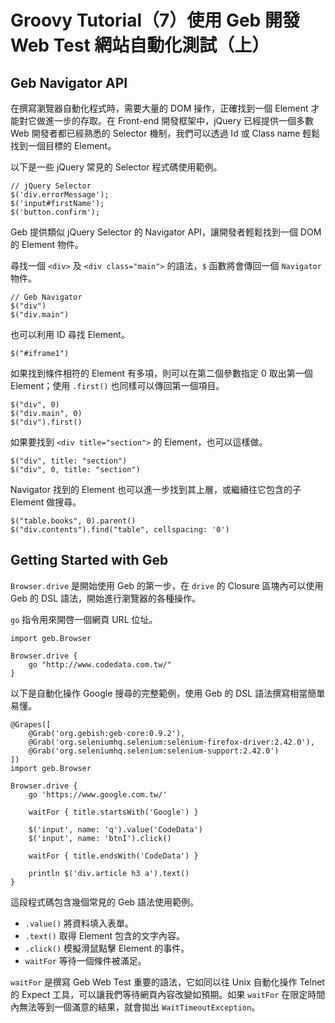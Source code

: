 # Groovy Tutorial（7）使用 Geb 開發 Web Test 網站自動化測試（上） #


## Geb Navigator API ##

在撰寫瀏覽器自動化程式時，需要大量的 DOM 操作，正確找到一個 Element 才能對它做進一步的存取。在 Front-end 開發框架中，jQuery 已經提供一個多數 Web 開發者都已經熟悉的 Selector 機制，我們可以透過 Id 或 Class name 輕鬆找到一個目標的 Element。

以下是一些 jQuery 常見的 Selector 程式碼使用範例。

```
// jQuery Selector
$('div.errorMessage');
$('input#firstName');
$('button.confirm');
```

Geb 提供類似 jQuery Selector 的 Navigator API，讓開發者輕鬆找到一個 DOM 的 Element 物件。

尋找一個 `<div>` 及 `<div class="main">` 的語法，`$` 函數將會傳回一個 `Navigator` 物件。

```
// Geb Navigator
$("div")
$("div.main")
```

也可以利用 ID 尋找 Element。

```
$("#iframe1")
```

如果找到條件相符的 Element 有多項，則可以在第二個參數指定 0 取出第一個 Element；使用 `.first()` 也同樣可以傳回第一個項目。

```
$("div", 0)
$("div.main", 0)
$("div").first()
```

如果要找到 `<div title="section">` 的 Element，也可以這樣做。

```
$("div", title: "section")
$("div", 0, title: "section")
```

Navigator 找到的 Element 也可以進一步找到其上層，或繼續往它包含的子 Element 做搜尋。

```
$("table.books", 0).parent()
$("div.contents").find("table", cellspacing: '0')
```

## Getting Started with Geb ##

`Browser.drive` 是開始使用 Geb 的第一步，在 `drive` 的 Closure 區塊內可以使用 Geb 的 DSL 語法，開始進行瀏覽器的各種操作。

`go` 指令用來開啓一個網頁 URL 位址。

```
import geb.Browser

Browser.drive {
    go "http://www.codedata.com.tw/"
}
```

以下是自動化操作 Google 搜尋的完整範例，使用 Geb 的 DSL 語法撰寫相當簡單易懂。

```
@Grapes([
    @Grab('org.gebish:geb-core:0.9.2'),
    @Grab('org.seleniumhq.selenium:selenium-firefox-driver:2.42.0'),
    @Grab('org.seleniumhq.selenium:selenium-support:2.42.0')
])
import geb.Browser

Browser.drive {
    go 'https://www.google.com.tw/'

    waitFor { title.startsWith('Google') }

    $('input', name: 'q').value('CodeData')
    $('input', name: 'btnI').click()

    waitFor { title.endsWith('CodeData') }

    println $('div.article h3 a').text()
}
```

這段程式碼包含幾個常見的 Geb 語法使用範例。

* `.value()` 將資料填入表單。
* `.text()` 取得 Element 包含的文字內容。
* `.click()` 模擬滑鼠點擊 Element 的事件。
* `waitFor` 等待一個條件被滿足。

`waitFor` 是撰寫 Geb Web Test 重要的語法，它如同以往 Unix 自動化操作 Telnet 的 Expect 工具，可以讓我們等待網頁內容改變如預期。如果 `waitFor` 在限定時間內無法等到一個滿意的結果，就會拋出 `WaitTimeoutException`。


